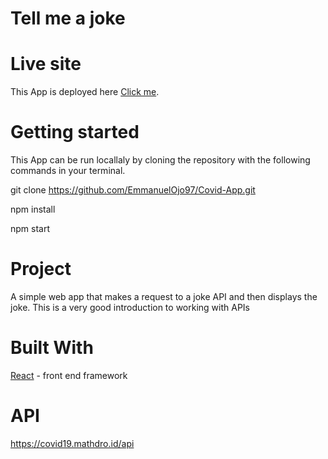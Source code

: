# Tell me a joke

# Live site
This App is deployed here [Click me](https://inspiring-sinoussi-4cd7b1.netlify.app/).

# Getting started
This App can be run locallaly by cloning the repository with the following commands in your terminal.

 git clone https://github.com/EmmanuelOjo97/Covid-App.git
 
 npm install
 
 npm start
 
 # Project
 A simple web app that makes a request to a joke API and then displays the joke. This is a very good introduction to working with APIs
 
 # Built With 
 [React](https://reactjs.org/) - front end framework

# API
https://covid19.mathdro.id/api
